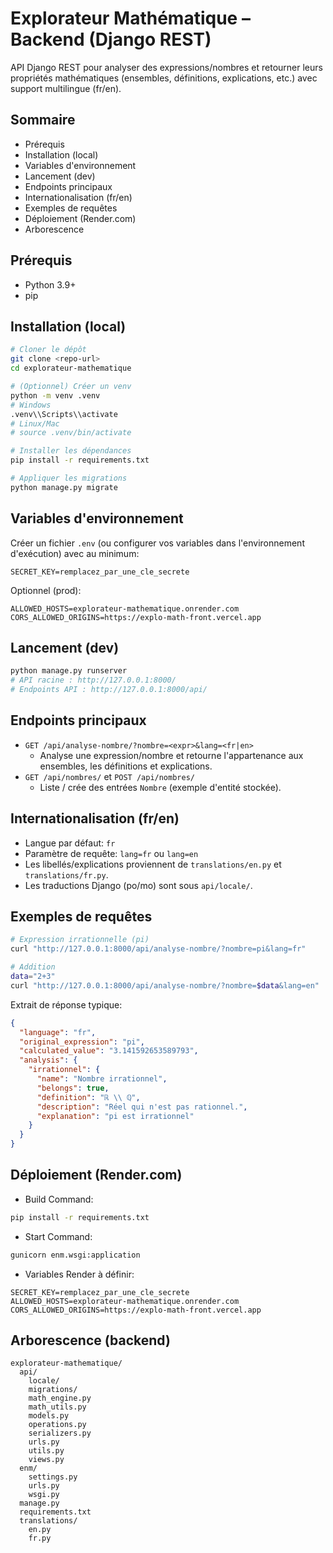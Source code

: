 # Explorateur Mathématique – Backend (Django REST)

API Django REST pour analyser des expressions/nombres et retourner leurs propriétés mathématiques (ensembles, définitions, explications, etc.) avec support multilingue (fr/en).

## Sommaire
- Prérequis
- Installation (local)
- Variables d'environnement
- Lancement (dev)
- Endpoints principaux
- Internationalisation (fr/en)
- Exemples de requêtes
- Déploiement (Render.com)
- Arborescence

## Prérequis
- Python 3.9+
- pip

## Installation (local)
```bash
# Cloner le dépôt
git clone <repo-url>
cd explorateur-mathematique

# (Optionnel) Créer un venv
python -m venv .venv
# Windows
.venv\\Scripts\\activate
# Linux/Mac
# source .venv/bin/activate

# Installer les dépendances
pip install -r requirements.txt

# Appliquer les migrations
python manage.py migrate
```

## Variables d'environnement
Créer un fichier `.env` (ou configurer vos variables dans l'environnement d'exécution) avec au minimum:
```
SECRET_KEY=remplacez_par_une_cle_secrete
```

Optionnel (prod):
```
ALLOWED_HOSTS=explorateur-mathematique.onrender.com
CORS_ALLOWED_ORIGINS=https://explo-math-front.vercel.app
```

## Lancement (dev)
```bash
python manage.py runserver
# API racine : http://127.0.0.1:8000/
# Endpoints API : http://127.0.0.1:8000/api/
```

## Endpoints principaux
- `GET /api/analyse-nombre/?nombre=<expr>&lang=<fr|en>`
  - Analyse une expression/nombre et retourne l'appartenance aux ensembles, les définitions et explications.
- `GET /api/nombres/` et `POST /api/nombres/`
  - Liste / crée des entrées `Nombre` (exemple d'entité stockée).

## Internationalisation (fr/en)
- Langue par défaut: `fr`
- Paramètre de requête: `lang=fr` ou `lang=en`
- Les libellés/explications proviennent de `translations/en.py` et `translations/fr.py`.
- Les traductions Django (po/mo) sont sous `api/locale/`.

## Exemples de requêtes
```bash
# Expression irrationnelle (pi)
curl "http://127.0.0.1:8000/api/analyse-nombre/?nombre=pi&lang=fr"

# Addition
data="2+3"
curl "http://127.0.0.1:8000/api/analyse-nombre/?nombre=$data&lang=en"
```

Extrait de réponse typique:
```json
{
  "language": "fr",
  "original_expression": "pi",
  "calculated_value": "3.141592653589793",
  "analysis": {
    "irrationnel": {
      "name": "Nombre irrationnel",
      "belongs": true,
      "definition": "ℝ \\ ℚ",
      "description": "Réel qui n'est pas rationnel.",
      "explanation": "pi est irrationnel"
    }
  }
}
```

## Déploiement (Render.com)
- Build Command:
```bash
pip install -r requirements.txt
```
- Start Command:
```bash
gunicorn enm.wsgi:application
```
- Variables Render à définir:
```
SECRET_KEY=remplacez_par_une_cle_secrete
ALLOWED_HOSTS=explorateur-mathematique.onrender.com
CORS_ALLOWED_ORIGINS=https://explo-math-front.vercel.app
```

## Arborescence (backend)
```
explorateur-mathematique/
  api/
    locale/
    migrations/
    math_engine.py
    math_utils.py
    models.py
    operations.py
    serializers.py
    urls.py
    utils.py
    views.py
  enm/
    settings.py
    urls.py
    wsgi.py
  manage.py
  requirements.txt
  translations/
    en.py
    fr.py
```
